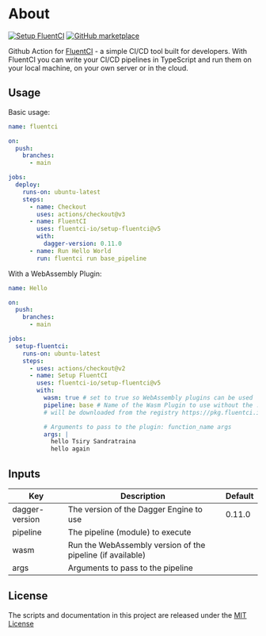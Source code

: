 # About

[![Setup FluentCI](https://github.com/fluentci-io/setup-fluentci/actions/workflows/setup.yml/badge.svg)](https://github.com/fluentci-io/setup-fluentci/actions/workflows/setup.yml)
[![GitHub marketplace](https://img.shields.io/badge/marketplace-setup--fluentci-blue?logo=github&style)](https://github.com/marketplace/actions/setup-fluentci)

Github Action for [FluentCI](https://fluentci.io) - a simple CI/CD tool built for developers. With FluentCI you can write your CI/CD pipelines in TypeScript and run them on your local machine, on your own server or in the cloud.

## Usage

Basic usage:

```yaml
name: fluentci

on:
  push:
    branches:
      - main

jobs:
  deploy:
    runs-on: ubuntu-latest
    steps:
      - name: Checkout
        uses: actions/checkout@v3
      - name: FluentCI
        uses: fluentci-io/setup-fluentci@v5
        with:
          dagger-version: 0.11.0
      - name: Run Hello World
        run: fluentci run base_pipeline
```

With a WebAssembly Plugin:

```yaml
name: Hello

on:
  push:
    branches:
      - main

jobs:
  setup-fluentci:
    runs-on: ubuntu-latest
    steps:
      - uses: actions/checkout@v2
      - name: Setup FluentCI
        uses: fluentci-io/setup-fluentci@v5
        with:
          wasm: true # set to true so WebAssembly plugins can be used
          pipeline: base # Name of the Wasm Plugin to use without the .wasm extension, 
          # will be downloaded from the registry https://pkg.fluentci.io

          # Arguments to pass to the plugin: function_name args
          args: |
            hello Tsiry Sandratraina
            hello again
```

## Inputs

| Key            | Description                             | Default |
| -------------- | --------------------------------------- | ------- |
| dagger-version | The version of the Dagger Engine to use | 0.11.0  |
| pipeline       | The pipeline (module) to execute                   |         |
| wasm           | Run the WebAssembly version of the pipeline (if available) |    |
| args     | Arguments to pass to the pipeline |         |


## License

The scripts and documentation in this project are released under the [MIT License](LICENSE)